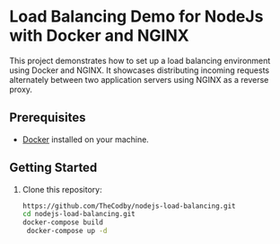 # Load Balancing Demo for NodeJs with Docker and NGINX

This project demonstrates how to set up a load balancing environment using Docker and NGINX. It showcases distributing incoming requests alternately between two application servers using NGINX as a reverse proxy.

## Prerequisites

- [Docker](https://www.docker.com/get-started) installed on your machine.

## Getting Started

1. Clone this repository:
   ```sh
   https://github.com/TheCodby/nodejs-load-balancing.git
   cd nodejs-load-balancing.git
   docker-compose build
    docker-compose up -d
   ```
